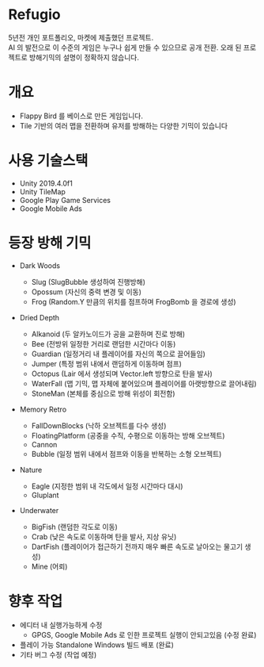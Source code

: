 # Refugio
5년전 개인 포트폴리오, 마켓에 제출했던 프로젝트.<br>
AI 의 발전으로 이 수준의 게임은 누구나 쉽게 만들 수 있으므로 공개 전환.
오래 된 프로젝트로 방해기믹의 설명이 정확하지 않습니다.

# 개요
- Flappy Bird 를 베이스로 만든 게임입니다.
- Tile 기반의 여러 맵을 전환하며 유저를 방해하는 다양한 기믹이 있습니다

# 사용 기술스택
- Unity 2019.4.0f1
- Unity TileMap
- Google Play Game Services
- Google Mobile Ads

# 등장 방해 기믹
- Dark Woods
  - Slug (SlugBubble 생성하여 진행방해)
  - Opossum (자신의 중력 변경 및 이동)
  - Frog (Random.Y 만큼의 위치를 점프하며 FrogBomb 을 경로에 생성)

- Dried Depth
  - Alkanoid (두 알카노이드가 공을 교환하며 진로 방해)
  - Bee (전방위 일정한 거리로 랜덤한 시간마다 이동)
  - Guardian (일정거리 내 플레이어를 자신의 쪽으로 끌어들임)
  - Jumper (특정 범위 내에서 랜덤하게 이동하며 점프)
  - Octopus (Lair 에서 생성되며 Vector.left 방향으로 탄을 발사)
  - WaterFall (맵 기믹, 맵 자체에 붙어있으며 플레이어를 아랫방향으로 끌어내림)
  - StoneMan (본체를 중심으로 방해 위성이 회전함)

- Memory Retro
  - FallDownBlocks (낙하 오브젝트를 다수 생성)
  - FloatingPlatform (공중을 수직, 수평으로 이동하는 방해 오브젝트)
  - Cannon
  - Bubble (일정 범위 내에서 점프와 이동을 반복하는 소형 오브젝트)
 
- Nature
  - Eagle (지정한 범위 내 각도에서 일정 시간마다 대시)
  - Gluplant
 
- Underwater
  - BigFish (랜덤한 각도로 이동)
  - Crab (낮은 속도로 이동하며 탄을 발사, 지상 유닛)
  - DartFish (플레이어가 접근하기 전까지 매우 빠른 속도로 날아오는 물고기 생성)
  - Mine (어뢰)
 
# 향후 작업
- 에디터 내 실행가능하게 수정
  - GPGS, Google Mobile Ads 로 인한 프로젝트 실행이 안되고있음 (수정 완료)
- 플레이 가능 Standalone Windows 빌드 배포 (완료)
- 기타 버그 수정 (작업 예정)
